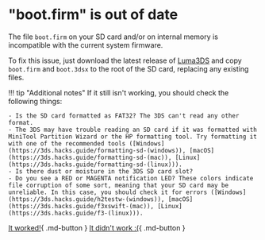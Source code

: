 # "boot.firm" is out of date

The file `boot.firm` on your SD card and/or on internal memory is incompatible with the current system firmware.

To fix this issue, just download the latest release of [Luma3DS](https://github.com/LumaTeam/Luma3DS/releases/latest) and copy `boot.firm` and `boot.3dsx` to the root of the SD card, replacing any existing files.

!!! tip "Additional notes"
	If it still isn't working, you should check the following things:

	- Is the SD card formatted as FAT32? The 3DS can't read any other format.
	- The 3DS may have trouble reading an SD card if it was formatted with MiniTool Partition Wizard or the HP formatting tool. Try formatting it with one of the recommended tools ([Windows](https://3ds.hacks.guide/formatting-sd-(windows)), [macOS](https://3ds.hacks.guide/formatting-sd-(mac)), [Linux](https://3ds.hacks.guide/formatting-sd-(linux))).
	- Is there dust or moisture in the 3DS SD card slot?
	- Do you see a RED or MAGENTA notification LED? These colors indicate file corruption of some sort, meaning that your SD card may be unreliable. In this case, you should check it for errors ([Windows](https://3ds.hacks.guide/h2testw-(windows)), [macOS](https://3ds.hacks.guide/f3xswift-(mac)), [Linux](https://3ds.hacks.guide/f3-(linux))).

[It worked!](/troubleshoot/issue/success){ .md-button }
[It didn't work :(](/troubleshoot/issue/failure){ .md-button }